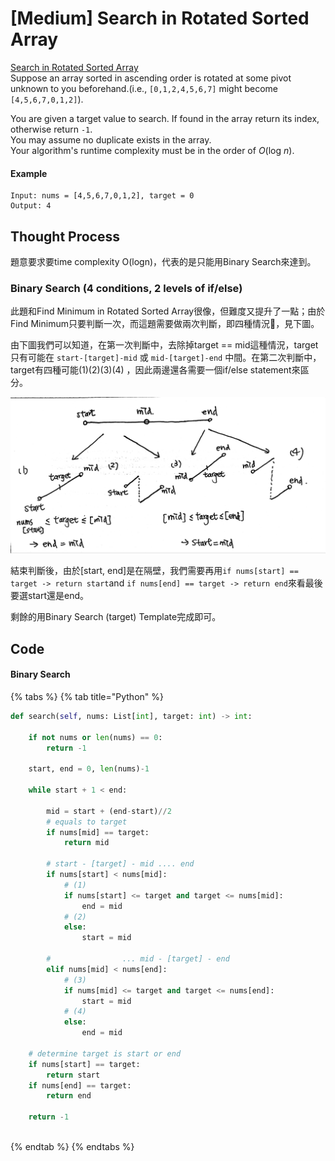 # \[Medium\] Search in Rotated Sorted Array

[Search in Rotated Sorted Array](https://leetcode.com/problems/search-in-rotated-sorted-array/)  
Suppose an array sorted in ascending order is rotated at some pivot unknown to you beforehand.\(i.e., `[0,1,2,4,5,6,7]` might become `[4,5,6,7,0,1,2]`\).  
  
You are given a target value to search. If found in the array return its index, otherwise return `-1`.  
You may assume no duplicate exists in the array.  
Your algorithm's runtime complexity must be in the order of _O_\(log _n_\).

#### Example

```text
Input: nums = [4,5,6,7,0,1,2], target = 0
Output: 4
```

## Thought Process

題意要求要time complexity O\(logn\)，代表的是只能用Binary Search來達到。

### Binary Search \(4 conditions, 2 levels of if/else\)

此題和Find Minimum in Rotated Sorted Array很像，但難度又提升了一點；由於Find Minimum只要判斷一次，而這題需要做兩次判斷，即四種情況，見下圖。

由下圖我們可以知道，在第一次判斷中，去除掉target == mid這種情況，target只有可能在 `start-[target]-mid` 或 `mid-[target]-end` 中間。在第二次判斷中，target有四種可能\(1\)\(2\)\(3\)\(4\)
，因此兩邊還各需要一個if/else statement來區分。

![](../../.gitbook/assets/1-2.jpg)

結束判斷後，由於\[start, end\]是在隔壁，我們需要再用`if nums[start] == target -> return start`and `if nums[end] == target -> return end`來看最後要選start還是end。

剩餘的用Binary Search \(target\) Template完成即可。

## Code

#### Binary Search

{% tabs %}
{% tab title="Python" %}
```python
def search(self, nums: List[int], target: int) -> int:
    
    if not nums or len(nums) == 0:
        return -1
    
    start, end = 0, len(nums)-1
    
    while start + 1 < end:
    
        mid = start + (end-start)//2
        # equals to target
        if nums[mid] == target:
            return mid
        
        # start - [target] - mid .... end
        if nums[start] < nums[mid]:
            # (1)
            if nums[start] <= target and target <= nums[mid]:
                end = mid
            # (2)
            else:
                start = mid 
            
        #                ... mid - [target] - end
        elif nums[mid] < nums[end]:
            # (3)
            if nums[mid] <= target and target <= nums[end]:
                start = mid
            # (4)
            else:
                end = mid
        
    # determine target is start or end
    if nums[start] == target:
        return start
    if nums[end] == target:
        return end
    
    return -1
    
```
{% endtab %}
{% endtabs %}

